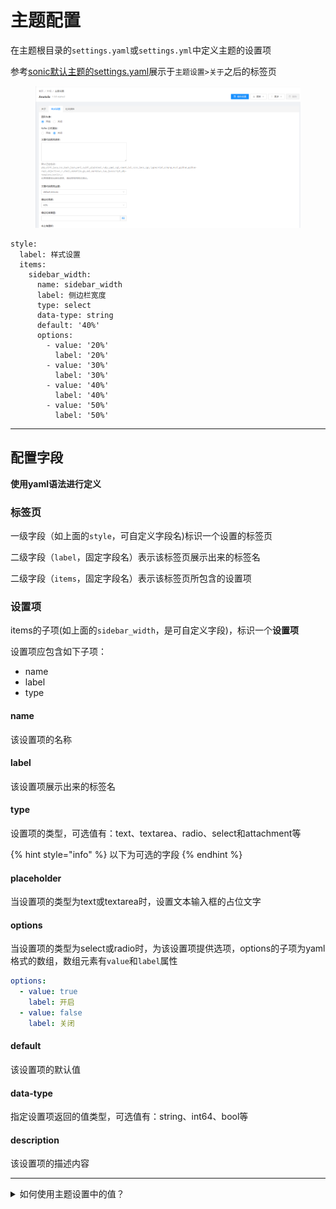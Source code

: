 # 主题配置

在主题根目录的`settings.yaml`或`settings.yml`中定义主题的设置项

参考[sonic默认主题的settings.yaml](https://github.com/go-sonic/default-theme-anatole/blob/master/settings.yaml)展示于`主题设置>关于`之后的标签页

<figure><img src="../.gitbook/assets/image (1) (1).png" alt=""><figcaption></figcaption></figure>

```
style:
  label: 样式设置
  items:
    sidebar_width:
      name: sidebar_width
      label: 侧边栏宽度
      type: select
      data-type: string
      default: '40%'
      options:
        - value: '20%'
          label: '20%'
        - value: '30%'
          label: '30%'
        - value: '40%'
          label: '40%'
        - value: '50%'
          label: '50%'
```

***

## 配置字段

**使用yaml语法进行定义**

### 标签页

一级字段（如上面的`style`，可自定义字段名)标识一个设置的标签页

二级字段（`label`，固定字段名）表示该标签页展示出来的标签名

二级字段（`items`，固定字段名）表示该标签页所包含的设置项

### 设置项

items的子项(如上面的`sidebar_width`，是可自定义字段)，标识一个**设置项**

设置项应包含如下子项：

* name
* label
* type

#### name

该设置项的名称

#### label

该设置项展示出来的标签名

#### type

设置项的类型，可选值有：text、textarea、radio、select和attachment等

{% hint style="info" %}
以下为可选的字段
{% endhint %}

#### placeholder

当设置项的类型为text或textarea时，设置文本输入框的占位文字

#### options

当设置项的类型为select或radio时，为该设置项提供选项，options的子项为yaml格式的数组，数组元素有`value`和`label`属性

```yaml
options:
  - value: true
    label: 开启
  - value: false
    label: 关闭
```

#### default

该设置项的默认值

#### data-type

指定设置项返回的值类型，可选值有：string、int64、bool等

#### description

该设置项的描述内容

***

<details>

<summary>如何使用主题设置中的值？</summary>

查看模板调用全局变量[主题设置](../mo-ban-zhong-de-diao-yong/quan-ju-bian-liang/zhu-ti-shu-xing.md#settings)的部分

</details>
